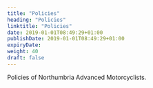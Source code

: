 ```yaml
---
title: "Policies"
heading: "Policies"
linktitle: "Policies"
date: 2019-01-01T08:49:29+01:00
publishDate: 2019-01-01T08:49:29+01:00
expiryDate: 
weight: 40
draft: false
---
```


Policies of Northumbria Advanced Motorcyclists.